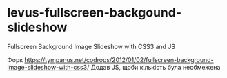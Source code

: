 # levus-fullscreen-backgound-slideshow
Fullscreen Background Image Slideshow with CSS3 and JS

Форк https://tympanus.net/codrops/2012/01/02/fullscreen-background-image-slideshow-with-css3/
Додав JS, щоби кількість була необмежена
